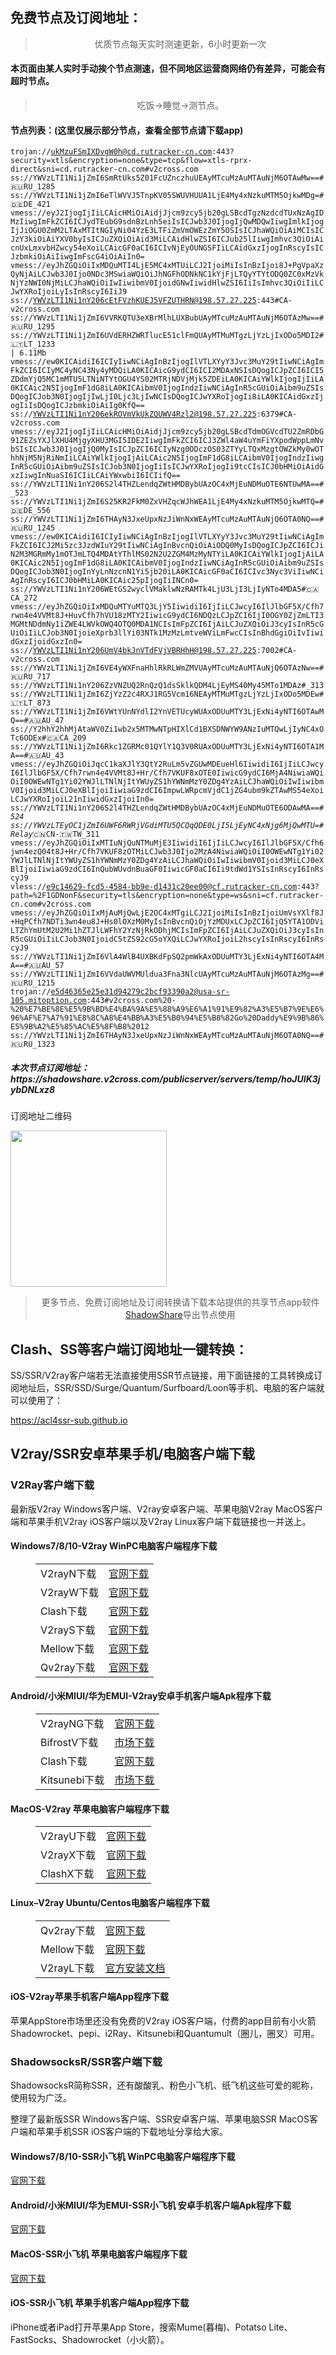 
<h2>免费节点及订阅地址：</h2>
<blockquote>
<p style="text-align: center;">优质节点每天实时测速更新，6小时更新一次</p>
</blockquote>
<h4>本页面由某人实时手动挨个节点测速，但不同地区运营商网络仍有差异，可能会有超时节点。</h4>
<blockquote>
<p style="text-align: center;">吃饭->睡觉->测节点。</p>
</blockquote>
<h4>节点列表：(这里仅展示部分节点，查看全部节点请下载app)</h4>

<code>trojan://ukMzuFSmIXDvgW0h@cd.rutracker-cn.com:443?security=xtls&encryption=none&type=tcp&flow=xtls-rprx-direct&sni=cd.rutracker-cn.com#v2cross.com
ss://YWVzLTI1Ni1jZmI6SmRtUks5Z01FcUZnczhuUEAyMTcuMzAuMTAuNjM6OTAwMw==#🇷🇺RU_1285
ss://YWVzLTI1Ni1jZmI6eTlWVVJ5TnpKV05SWUVHUUA1LjE4My4xNzkuMTM5OjkwMDg=#🇩🇪DE_421
vmess://eyJ2IjogIjIiLCAicHMiOiAidjJjcm9zcy5jb20gLSBcdTgzNzdcdTUxNzAgIDMzIiwgImFkZCI6ICJydTEubG9sdnBzLnh5eiIsICJwb3J0IjogIjQwMDQwIiwgImlkIjogIjJiOGU0ZmM2LTAxMTItNGIyNi04YzE3LTFiZmVmOWEzZmY5OSIsICJhaWQiOiAiMCIsICJzY3kiOiAiYXV0byIsICJuZXQiOiAid3MiLCAidHlwZSI6ICJub25lIiwgImhvc3QiOiAicnUxLmxvbHZwcy54eXoiLCAicGF0aCI6ICIvNjEyOUNGSFIiLCAidGxzIjogInRscyIsICJzbmkiOiAiIiwgImFscG4iOiAiIn0=
vmess://eyJhZGQiOiIxMDQuMTI4LjE5MC4xMTUiLCJ2IjoiMiIsInBzIjoi8J+PgVpaXzQyNjAiLCJwb3J0Ijo0NDc3MSwiaWQiOiJhNGFhODNkNC1kYjFjLTQyYTYtODQ0ZC0xMzVkNjYzNWI0NjMiLCJhaWQiOiIwIiwibmV0IjoidGNwIiwidHlwZSI6IiIsImhvc3QiOiIiLCJwYXRoIjoiLyIsInRscyI6IiJ9
ss://YWVzLTI1Ni1nY206cEtFVzhKUEJ5VFZUTHRN@198.57.27.225:443#CA-v2cross.com
ss://YWVzLTI1Ni1jZmI6VVRKQTU3eXBrMlhLUXBubUAyMTcuMzAuMTAuNjM6OTAzMw==#🇷🇺RU_1295
ss://YWVzLTI1Ni1jZmI6UVdERHZWRTlucE51clFmQUAyMTMuMTgzLjYzLjIxODo5MDI2#🇱🇹LT_1233 | 6.11Mb
vmess://ew0KICAidiI6ICIyIiwNCiAgInBzIjogIlVTLXYyY3Jvc3MuY29tIiwNCiAgImFkZCI6ICIyMC4yNC43Ny4yMDQiLA0KICAicG9ydCI6ICI2MDAxNSIsDQogICJpZCI6ICI5ZDdmYjQ5MC1mMTU5LTNiNTYtOGU4YS02MTRjNDVjMjk5ZDEiLA0KICAiYWlkIjogIjIiLA0KICAic2N5IjogImF1dG8iLA0KICAibmV0IjogIndzIiwNCiAgInR5cGUiOiAibm9uZSIsDQogICJob3N0IjogIjIwLjI0Ljc3LjIwNCIsDQogICJwYXRoIjogIi8iLA0KICAidGxzIjogIiIsDQogICJzbmkiOiAiIg0KfQ==
ss://YWVzLTI1Ni1nY206ekROVmVkUkZQUWV4Rzl2@198.57.27.225:6379#CA-v2cross.com
vmess://eyJ2IjogIjIiLCAicHMiOiAidjJjcm9zcy5jb20gLSBcdTdmOGVcdTU2ZmRDbG91ZEZsYXJlXHU4MjgyXHU3MGI5IDE2IiwgImFkZCI6ICJ3ZWl4aW4uYmFiYXpodWppLmNvbSIsICJwb3J0IjogIjQ0MyIsICJpZCI6ICIyNzg0ODczOS03ZTYyLTQxMzgtOWZkMy0wOThhNjM5NjRiNmIiLCAiYWlkIjogIjAiLCAic2N5IjogImF1dG8iLCAibmV0IjogIndzIiwgInR5cGUiOiAibm9uZSIsICJob3N0IjogIiIsICJwYXRoIjogIi9tcCIsICJ0bHMiOiAidGxzIiwgInNuaSI6ICIiLCAiYWxwbiI6ICIifQ==
ss://YWVzLTI1Ni1nY206S2l4THZLendqZWtHMDBybUAzOC4xMjEuNDMuOTE6NTUwMA==#_523
ss://YWVzLTI1Ni1jZmI6S25KR2FkM0ZxVHZqcWJhWEA1LjE4My4xNzkuMTM5OjkwMTQ=#🇩🇪DE_556
ss://YWVzLTI1Ni1jZmI6THAyN3JxeUpxNzJiWnNxWEAyMTcuMzAuMTAuNjQ6OTA0NQ==#🇷🇺RU_1245
vmess://ew0KICAidiI6ICIyIiwNCiAgInBzIjogIlVTLXYyY3Jvc3MuY29tIiwNCiAgImFkZCI6ICJ2Mi5zc3JzdWIuY29tIiwNCiAgInBvcnQiOiAiODQ0MyIsDQogICJpZCI6ICJiN2M3MGRmMy1mOTJmLTQ4MDAtYThlMS02N2U2ZGM4MzMyNTYiLA0KICAiYWlkIjogIjAiLA0KICAic2N5IjogImF1dG8iLA0KICAibmV0IjogIndzIiwNCiAgInR5cGUiOiAibm9uZSIsDQogICJob3N0IjogInYyLnNzcnN1Yi5jb20iLA0KICAicGF0aCI6ICIvc3Nyc3ViIiwNCiAgInRscyI6ICJ0bHMiLA0KICAic25pIjogIiINCn0=
ss://YWVzLTI1Ni1nY206WEtGS2wyclVMaklwNzRAMTk4LjU3LjI3LjIyNTo4MDA5#🇨🇦CA_272
vmess://eyJhZGQiOiIxMDQuMTYuMTQ3LjY5IiwidiI6IjIiLCJwcyI6IlJlbGF5X/Cfh7rwn4e4VVMt8J+HuvCfh7hVU18zMTY2IiwicG9ydCI6NDQzLCJpZCI6IjI0OGY0ZjZmLTI3MGMtNDdmNy1iZWE4LWVkOWQ4OTQ0MDA1NCIsImFpZCI6IjAiLCJuZXQiOiJ3cyIsInR5cGUiOiIiLCJob3N0IjoieXprb3llYi03NTk1MzMzLmtveWViLmFwcCIsInBhdGgiOiIvIiwidGxzIjoidGxzIn0=
ss://YWVzLTI1Ni1nY206UmV4bkJnVTdFVjVBRHhH@198.57.27.225:7002#CA-v2cross.com
ss://YWVzLTI1Ni1jZmI6VE4yWXFnaHhlRkRLWmZMVUAyMTcuMzAuMTAuNjQ6OTAzNw==#🇷🇺RU_717
ss://YWVzLTI1Ni1nY206ZzVNZUQ2RnQzQ1dsSklkQDM4LjEyMS40My45MTo1MDAz#_313
ss://YWVzLTI1Ni1jZmI6ZjYzZ2c4RXJ1RG5Vcm16NEAyMTMuMTgzLjYzLjIxODo5MDEw#🇱🇹LT_873
ss://YWVzLTI1Ni1jZmI6VWtYUnNYdlI2YnVETUcyWUAxODUuMTY3LjExNi4yNTI6OTAwMQ==#🇦🇺AU_47
ss://Y2hhY2hhMjAtaWV0Zi1wb2x5MTMwNTpHIXlCd1BXSDNWYW9ANzIuMTQwLjIyNC4xOTc6ODEx#🇨🇦CA_209
ss://YWVzLTI1Ni1jZmI6Rkc1ZGRMc01QYlY1Q3V0RUAxODUuMTY3LjExNi4yNTI6OTA1MA==#🇦🇺AU_43
vmess://eyJhZGQiOiJqcC1kaXJlY3QtY2RuLm5vZGUwMDEueHl6IiwidiI6IjIiLCJwcyI6IlJlbGF5X/Cfh7rwn4e4VVMt8J+Hr/Cfh7VKUF8xOTE0IiwicG9ydCI6MjA4NiwiaWQiOiI0OWEwNTg1Yi02YWJlLTNlNjItYWUyZS1hYWNmMzY0ZDg4YzAiLCJhaWQiOiIwIiwibmV0Ijoid3MiLCJ0eXBlIjoiIiwiaG9zdCI6ImpwLWRpcmVjdC1jZG4ubm9kZTAwMS54eXoiLCJwYXRoIjoiL21nIiwidGxzIjoiIn0=
ss://YWVzLTI1Ni1nY206S2l4THZLendqZWtHMDBybUAzOC4xMjEuNDMuOTE6ODAwMA==#_524
ss://YWVzLTEyOC1jZmI6UWF6RWRjVGdiMTU5QCQqQDE0LjI5LjEyNC4xNjg6MjQwMTU=#Relay_🇨🇳CN-🇹🇼TW_311
vmess://eyJhZGQiOiIxMTIuNjQuNTMuMjE3IiwidiI6IjIiLCJwcyI6IlJlbGF5X/Cfh6jwn4ezQ04t8J+Hr/Cfh7VKUF8zOTMiLCJwb3J0Ijo2MzA4NiwiaWQiOiI0OWEwNTg1Yi02YWJlLTNlNjItYWUyZS1hYWNmMzY0ZDg4YzAiLCJhaWQiOiIwIiwibmV0Ijoid3MiLCJ0eXBlIjoiIiwiaG9zdCI6InQubWUvdnBuaGF0IiwicGF0aCI6Ii9tdWd1YSIsInRscyI6InRscyJ9
vless://e9c14629-fcd5-4584-bb9e-d1431c20ee00@cf.rutracker-cn.com:443?path=%2F1GDNonF&security=tls&encryption=none&type=ws&sni=cf.rutracker-cn.com#v2cross.com
vmess://eyJhZGQiOiIxMjAuMjQwLjE2OC4xMTgiLCJ2IjoiMiIsInBzIjoiUmVsYXlf8J+HqPCfh7NDTi3wn4eu8J+Hs0lOXzM0MyIsInBvcnQiOjYzMDUxLCJpZCI6IjQ5YTA1ODViLTZhYmUtM2U2Mi1hZTJlLWFhY2YzNjRkODhjMCIsImFpZCI6IjAiLCJuZXQiOiJ3cyIsInR5cGUiOiIiLCJob3N0IjoidC5tZS92cG5oYXQiLCJwYXRoIjoiL2hscyIsInRscyI6InRscyJ9
ss://YWVzLTI1Ni1jZmI6VlA4WlB4UXBKdFpSQ2pmWkAxODUuMTY3LjExNi4yNTI6OTA4MA==#🇦🇺AU_57
ss://YWVzLTI1Ni1jZmI6VVdaUWVMUldua3Fna3NlcUAyMTcuMzAuMTAuNjM6OTAzMg==#🇷🇺RU_1215
trojan://e5d46365e25e31d94279c2bcf93390a2@usa-sr-105.mitoption.com:443#v2cross.com%20-%20%E7%BE%8E%E5%9B%BD%E4%BA%9A%E5%88%A9%E6%A1%91%E9%82%A3%E5%B7%9E%E6%96%AF%E7%A7%91%E8%8C%A8%E4%BB%A3%E5%B0%94%E5%B8%82Go%20Daddy%E9%9B%86%E5%9B%A2%E5%85%AC%E5%8F%B8%2012
ss://YWVzLTI1Ni1jZmI6THAyN3JxeUpxNzJiWnNxWEAyMTcuMzAuMTAuNjM6OTA0NQ==#🇷🇺RU_1323</code>
<h5>本次节点订阅地址：https://shadowshare.v2cross.com/publicserver/servers/temp/hoJUIK3jybDNLxz8</h5>
<p>订阅地址二维码</p>
<img src='http://shadowshare.v2cross.com/qrcode.png' width=250 height=250>
<blockquote style='text-align: center;'>更多节点、免费订阅地址及订阅转换请下载本站提供的共享节点app软件<a href='https://shadowshare.v2cross.com'>ShadowShare</a>导出节点使用</blockquote>
<div class="nv-content-wrap entry-content">
<h2>Clash、SS等客户端订阅地址一键转换：</h2>
<p>SS/SSR/V2ray客户端若无法直接使用SSR节点链接，用下面链接的工具转换成订阅地址后，SSR/SSD/Surge/Quantum/Surfboard/Loon等手机、电脑的客户端就可以使用了：</p>
<p><a href="https://acl4ssr-sub.github.io" target="_blank" rel="noreferrer noopener nofollow">https://acl4ssr-sub.github.io</a></p>
<h2>V2ray/SSR安卓苹果手机/电脑客户端下载</h2>
<h3>V2Ray客户端下载</h3>
<p>最新版V2ray Windows客户端、V2ray安卓客户端、苹果电脑V2ray MacOS客户端和苹果手机V2ray iOS客户端以及V2ray Linux客户端下载链接也一并送上。</p>
<h4>Windows7/8/10-<strong>V2ray WinPC电脑客户端</strong>程序下载</h4>
<figure class="wp-block-table alignwide is-style-stripes"><table><tbody><tr><td>V2rayN下载</td><td><a href="https://github.com/2dust/v2rayN/releases" target="_blank" rel="noreferrer noopener">官网下载</a></td></tr><tr><td>V2rayW下载</td><td><a href="https://github.com/Cenmrev/V2RayW/releases" target="_blank" rel="noreferrer noopener">官网下载</a></td></tr><tr><td>Clash下载</td><td><a href="https://github.com/Fndroid/clash_for_windows_pkg/releases" target="_blank" rel="noreferrer noopener">官网下载</a></td></tr><tr><td>V2rayS下载</td><td><a href="https://github.com/Shinlor/V2RayS/releases" target="_blank" rel="noreferrer noopener">官网下载</a></td></tr><tr><td>Mellow下载</td><td><a href="https://github.com/mellow-io/mellow/releases" target="_blank" rel="noreferrer noopener">官网下载</a></td></tr><tr><td>Qv2ray下载</td><td><a href="https://github.com/Qv2ray/Qv2ray" target="_blank" rel="noreferrer noopener">官网下载</a></td></tr></tbody></table></figure>
<h4><strong>Android/小米MIUI/华为EMUI-V2ray安卓手机客户端</strong>Apk程序下载</h4>
<figure class="wp-block-table alignwide is-style-stripes"><table><tbody><tr><td>V2rayNG下载</td><td><a href="https://github.com/2dust/v2rayNG/releases" target="_blank" rel="noreferrer noopener">官网下载</a></td></tr><tr><td>BifrostV下载</td><td><a rel="noreferrer noopener" href="https://www.appsapk.com/downloading/latest/com.github.dawndiy.bifrostv-0.6.8.apk" target="_blank">市场下载</a></td></tr><tr><td>Clash下载</td><td><a href="https://github.com/Kr328/ClashForAndroid/releases" target="_blank" rel="noreferrer noopener">官网下载</a></td></tr><tr><td>Kitsunebi下载</td><td><a rel="noreferrer noopener" href="https://apkpure.com/kitsunebi/fun.kitsunebi.kitsunebi4android" target="_blank">市场下载</a></td></tr></tbody></table></figure>
<h4><strong>MacOS-V2ray <strong>苹果电脑</strong>客户端</strong>程序下载</h4>
<figure class="wp-block-table alignwide is-style-stripes"><table><tbody><tr><td>V2rayU下载</td><td><a href="https://github.com/yanue/V2rayU/releases" target="_blank" rel="noreferrer noopener">官网下载</a></td></tr><tr><td>V2rayX下载</td><td><a href="https://github.com/Cenmrev/V2RayX/releases" target="_blank" rel="noreferrer noopener">官网下载</a></td></tr><tr><td>ClashX下载</td><td><a href="https://github.com/yichengchen/clashX/releases" target="_blank" rel="noreferrer noopener">官网下载</a></td></tr></tbody></table></figure>
<h4><strong>Linux</strong>–<strong>V2ray Ubuntu/Centos电脑客户端</strong>程序下载</h4>
<figure class="wp-block-table alignwide is-style-stripes"><table><tbody><tr><td>Qv2ray下载</td><td><a href="https://github.com/Qv2ray/Qv2ray" target="_blank" rel="noreferrer noopener">官网下载</a></td></tr><tr><td>Mellow下载</td><td><a href="https://github.com/mellow-io/mellow/releases" target="_blank" rel="noreferrer noopener">官网下载</a></td></tr><tr><td>V2rayL下载</td><td><a rel="noreferrer noopener" href="https://github.com/jiangxufeng/v2rayL" target="_blank">官方安装文档</a></td></tr></tbody></table></figure>
<h4>iOS-<strong>V2ray苹果<strong>手机客户端</strong>App程序</strong>下载</h4>
<p>苹果AppStore市场里还没有免费的V2ray iOS客户端，付费的app目前有小火箭Shadowrocket、pepi、i2Ray、Kitsunebi和Quantumult（圈儿，圈叉）可用。</p>
<h3>ShadowsocksR/SSR客户端下载</h3>
<p>ShadowsocksR简称SSR，还有酸酸乳、粉色小飞机、纸飞机这些可爱的昵称，使用较为广泛。</p>
<p>整理了最新版SSR Windows客户端、SSR安卓客户端、苹果电脑SSR MacOS客户端和苹果手机SSR iOS客户端的下载地址分享给大家。</p>
<h4><strong>Windows7/8/10-<strong>SSR小飞机 WinPC电脑客户端</strong>程序下载</strong></h4>
<p><a rel="noreferrer noopener" href="https://github.com/shadowsocksrr/shadowsocksr-csharp/releases" target="_blank">官网下载</a></p>
<h4><strong><strong>Android/小米MIUI/华为EMUI-SSR小飞机 安卓手机客户端</strong>Apk程序下载</strong></h4>
<p><a rel="noreferrer noopener" href="https://github.com/shadowsocksrr/shadowsocksr-android/releases" target="_blank">官网下载</a></p>
<h4><strong><strong>MacOS-SSR小飞机 苹果电脑客户端</strong>程序下载</strong></h4>
<p><a href="https://github.com/qinyuhang/ShadowsocksX-NG-R/releases" target="_blank" rel="noreferrer noopener">官网下载</a></p>
<h4><strong>iOS-<strong>SSR小飞机 苹果手机客户端App程序</strong></strong>下载</h4>
<p>iPhone或者iPad打开苹果App Store，搜索Mume(暮梅)、Potatso Lite、FastSocks、Shadowrocket（小火箭）。</p>
